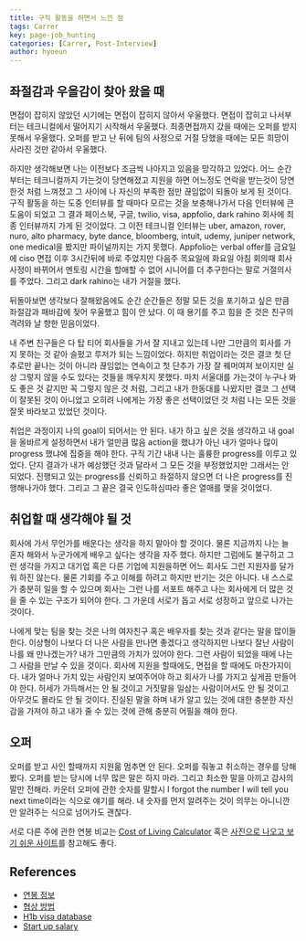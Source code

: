 ```yaml
---
title: 구직 활동을 하면서 느낀 점
tags: Carrer
key: page-job_hunting
categories: [Carrer, Post-Interview]
author: hyoeun
---
```


## 좌절감과 우을감이 찾아 왔을 때
면접이 잡히지 않았던 시기에는 면접이 잡히지 않아서 우울했다. 면접이 잡히고 나서부터는 테크니컬에서 떨어지기 시작해서 우울했다. 최종면접까지 갔을 때에는 오퍼를 받지 못해서 우울했다. 오퍼를 받고 난 뒤에 팀의 사정으로 거절 당했을 때에는 모든 희망이 사라진 것만 같아서 우울했다.

하지만 생각해보면 나는 이전보다 조금씩 나아지고 있음을 망각하고 있었다. 어느 순간부터는 테크니컬까지 가는것이 당연해졌고 지원을 하면 어느정도 연락을 받는것이 당연한것 처럼 느껴졌고 그 사이에 나 자신의 부족한 점만 끊임없이 되돌아 보게 된 것이다. 구직 활동을 하는 도중 인터뷰를 할 때마다 모르는 것을 보충해나가서 다음 인터뷰에 큰 도움이 되었고 그 결과 페이스북, 구글, twilio, visa, appfolio, dark rahino 회사에 최종 인터뷰까지 가게 된 것이었다. 그 이전 테크니컬 인터뷰는 uber, amazon, rover, nuro, alto pharmacy, byte dance, bloomberg, intuit, udemy, juniper network, one medical을 봤지만 파이널까지는 가지 못했다. Appfolio는 verbal offer를 금요일에 ciso 면접 이후 3시간뒤에 바로 주었지만 다음주 목요일에 화요일 아침 회의때 회사 사정이 바뀌어서 멘토링 시간을 할애할 수 없어 시니어를 더 추구한다는 말로 거절의사를 주었다. 그리고 dark rahino는 내가 거절을 했다.

뒤돌아보면 생각보다 잘해왔음에도 순간 순간들은 정말 모든 것을 포기하고 싶은 만큼 좌절감과 패바감에 젖어 우울했고 힘이 안 났다. 이 때 용기를 주고 힘을 준 것은 친구의 격려와 날 향한 믿음이었다.

내 주변 친구들은 다 탑 티어 회사들을 가서 잘 지내고 있는데 나만 그만큼의 회사를 가지 못하는 것 같아 슬펐고 루저가 되는 느낌이었다. 하지만 취업이라는 것은 결코 첫 단추로만 끝나는 것이 아니라 끊임없는 연속이고 첫 단추가 가장 잘 꿰머여져 보이지만 실상 그렇지 않을 수도 있다는 것들을 깨우치지 못했다. 마치 서울대를 가는것이 누구나 봐도 좋은 것 같지만 꼭 그렇지 않은 것 처럼, 그리고 내가 한동대를 나왔지만 결코 그 선택이 잘못된 것이 아니었고 오히려 나에게는 가장 좋은 선택이었던 것 처럼 나는 모든 것을 잘못 바라보고 있었던 것이다.

취업은 과정이지 나의 goal이 되어서는 안 된다. 내가 하고 싶은 것을 생각하고 내 goal을 올바르게 설정하면서 내가 얼만큼 많음 action을 했냐가 아닌 내가 얼마나 많이 progress 했냐에 집중을 해야 한다. 구직 기간 내내 나는 훌륭한 progress를 이루고 있었다. 단지 결과가 내가 예상했던 것과 달라서 그 모든 것을 부정했었지만 그래서는 안 되었다. 진행되고 있는 progress를 신뢰하고 좌절하지 않으면 더 나은 progress를 진행해나가야 했다. 그리고 그 끝은 결국 인도하심따라 좋은 열매를 맺을 것이었다.

## 취업할 때 생각해야 될 것
회사에 가서 무언가를 배운다는 생각을 하지 말아야 할 것이다. 물론 지금까지 나는 늘 혼자 해와서 누군가에게 배우고 싶다는 생각을 자주 했다. 하지만 그럼에도 불구하고 그런 생각을 가지고 대기업 혹은 다른 기업에 지원을하면 어느 회사도 그런 지원자를 달가워 하진 않는다. 물론 기회를 주고 이해를 하려고 하지만 반기는 것은 아니다. 내 스스로가 충분히 일을 할 수 있으며 회사는 그런 나를 서포트 해주고 나는 회사에게 더 많은 것을 줄 수 있는 구조가 되어야 한다. 그 가운데 서로가 돕고 서로 성장하고 앞으로 나가는 것이다.

나에게 맞는 팀을 찾는 것은 나의 여자친구 혹은 배우자를 찾는 것과 같다는 말을 많이들 한다. 이상형이 나보다 더 나은 사람을 만나면 좋겠다고 생각하지만 나보다 잘난 사람이 나를 왜 만나겠는가? 내가 그만큼의 가치가 있어야 한다. 그런 사람이 되었을 때에 나는 그 사람을 만날 수 있을 것이다. 회사에 지원을 할때에도, 면접을 할 때에도 마찬가지이다. 내가 얼마나 가치 있는 사람인지 보여주어야 하고 회사가 나를 가지고 싶게끔 만들어야 한다. 허세가 가득해서는 안 될 것이고 거짓말을 일삼는 사람이어서도 안 될 것이고 아무것도 몰라도 안 될 것이다. 진실된 말을 하며 내가 알고 있는 것에 대한 충분한 자신감을 가져야 하고 내가 줄 수 있는 것에 관해 충분히 어필을 해야 한다.

## 오퍼
오퍼를 받고 사인 할때까지 지원읆 멈추면 안 된다. 오퍼를 줘놓고 취소하는 경우를 당해봤다. 오퍼를 받는 당시에 너무 많은 말은 하지 마라. 그리고 최소한 말을 아끼고 감사의 말만 전해라. 카운터 오퍼에 관한 숫자를 말할시 I forgot the number I will tell you next time이라는 식으로 얘기를 해라. 내 숫자를 먼저 알려주는 것이 의무는 아니니깐 안 알려주는 식으로 넘어가도 괜찮다.

서로 다른 주에 관한 연봉 비교는 [Cost of Living Calculator](https://www.bankrate.com/calculators/savings/moving-cost-of-living-calculator.aspx) 혹은 [사진으로 나오고 보기 쉬운 사이트](https://www.nerdwallet.com/cost-of-living-calculator)를 참고해도 좋다.

## References
* [연봉 정보](https://candor.co/guides/salary-negotiation)
* [협상 방법](https://haseebq.com/tech-careers/)
* [H1b visa database](https://h1bdata.info/index.php)
* [Start up salary](https://angel.co/jobs)